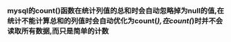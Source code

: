 ### mysql的count()函数在统计列值的总和时会自动忽略掉为null的值,在统计不能计算总和的列值时会自动优化为count(*),在count(*)时并不会读取所有数据,而只是简单的计数

